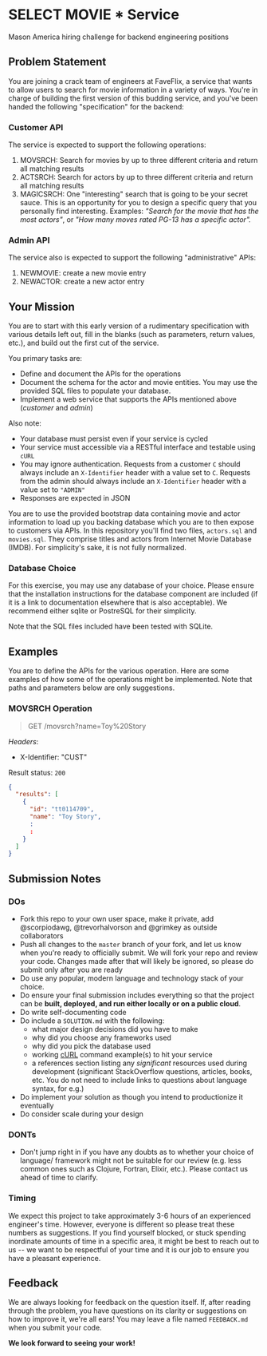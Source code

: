 # SELECT MOVIE * Service
Mason America hiring challenge for backend engineering positions

## Problem Statement

You are joining a crack team of engineers at FaveFlix, a service that wants to allow users to search
for movie information in a variety of ways. You're in charge of building the first version of this
budding service, and you've been handed the following "specification" for the backend: 

### Customer API
The service is expected to support the following operations:

1. MOVSRCH: Search for movies by up to three different criteria and return all matching results
2. ACTSRCH: Search for actors by up to three different criteria and return all matching results
3. MAGICSRCH: One "interesting" search that is going to be your secret sauce. This is an 
   opportunity for you to design a specific query that you personally find interesting. 
   Examples: _"Search for the movie that has the most actors"_, or 
   _"How many moves rated PG-13 has a specific actor"._

### Admin API
The service also is expected to support the following "administrative" APIs:

1. NEWMOVIE: create a new movie entry
2. NEWACTOR: create a new actor entry

## Your Mission
You are to start with this early version of a rudimentary specification with various details
left out, fill in the blanks (such as parameters, return values, etc.), and build out the
first cut of the service. 

You primary tasks are:

* Define and document the APIs for the operations
* Document the schema for the actor and movie entities. You may use the provided SQL files to 
  populate your database.
* Implement a web service that supports the APIs mentioned above (_customer_ and _admin_)

Also note:

* Your database must persist even if your service is cycled
* Your service must accessible via a RESTful interface and testable using `cURL`
* You may ignore authentication. Requests from a customer `C` should always include an
  `X-Identifier` header with a value set to `C`. Requests from the admin should always include
  an `X-Identifier` header with a value set to `"ADMIN"`
* Responses are expected in JSON

You are to use the provided bootstrap data containing movie and actor information to load up
you backing database which you are to then expose to customers via APIs. In this repository you'll
find two files, `actors.sql` and `movies.sql`. They comprise titles and actors from Internet Movie
Database (IMDB). For simplicity's sake, it is not fully normalized.

### Database Choice

For this exercise, you may use any database of your choice. Please ensure that the installation
instructions for the database component are included (if it is a link to documentation elsewhere
that is also acceptable). We recommend either sqlite or PostreSQL for their simplicity.

Note that the SQL files included have been tested with SQLite.

## Examples

You are to define the APIs for the various operation. Here are some examples of how some of the operations
might be implemented. Note that paths and parameters below are only suggestions.

### MOVSRCH Operation

> GET /movsrch?name=Toy%20Story

_Headers_:
* X-Identifier: "CUST"

Result status: `200`

```json
{
  "results": [
    {
      "id": "tt0114709",
      "name": "Toy Story",
      :
      :
    }
  ]
}
```

## Submission Notes

### DOs
* Fork this repo to your own user space, make it private, add @scorpiodawg, @trevorhalvorson 
  and @grimkey as outside collaborators
* Push all changes to the `master` branch of your fork, and let us know when you're ready
  to officially submit. We will fork your repo and review your code. Changes made after that
  will likely be ignored, so please do submit only after you are ready
* Do use any popular, modern language and technology stack of your choice. 
* Do ensure your final submission includes everything so that the project can be 
  **built, deployed, and run either locally or on a public cloud**.
* Do write self-documenting code
* Do include a `SOLUTION.md` with the following:
  * what major design decisions did you have to make
  * why did you choose any frameworks used
  * why did you pick the database used
  * working [cURL](https://curl.haxx.se) command example(s) to hit your service
  * a references section listing any _significant_ resources used during development
    (significant StackOverflow questions, articles, books, etc. You do not need to
    include links to questions about language syntax, for e.g.)
* Do implement your solution as though you intend to productionize it eventually
* Do consider scale during your design

### DONTs
- Don't jump right in if you have any doubts as to whether your choice of language/
  framework might not be suitable for our review (e.g. less common ones such as 
  Clojure, Fortran, Elixir, etc.). Please contact us ahead of time to clarify.


### Timing
We expect this project to take approximately 3-6 hours of an experienced engineer's time.
However, everyone is different so please treat these numbers as suggestions. If you find
yourself blocked, or stuck spending inordinate amounts of time in a specific area, it might
be best to reach out to us -- we want to be respectful of your time and it is our job to 
ensure you have a pleasant experience.

## Feedback

We are always looking for feedback on the question itself. If, after reading through the
problem, you have questions on its clarity or suggestions on how to improve it, we're all
ears! You may leave a file named `FEEDBACK.md` when you submit your code.

**We look forward to seeing your work!**
